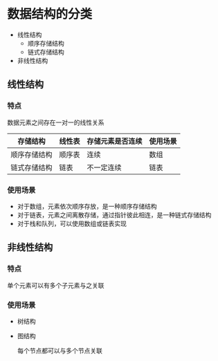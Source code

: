 # 数据结构的分类

- 线性结构
  - 顺序存储结构
  - 链式存储结构
- 非线性结构

## 线性结构

### 特点

数据元素之间存在一对一的线性关系

| 存储结构     | 线性表 | 存储元素是否连续 | 使用场景 |
| ------------ | ------ | ---------------- | -------- |
| 顺序存储结构 | 顺序表 | 连续             | 数组     |
| 链式存储结构 | 链表   | 不一定连续       | 链表     |



### 使用场景

- 对于数组，元素依次顺序存放，是一种顺序存储结构
- 对于链表，元素之间离散存储，通过指针彼此相连，是一种链式存储结构
- 对于栈和队列，可以使用数组或链表实现



## 非线性结构

### 特点

单个元素可以有多个子元素与之关联

### 使用场景

- 树结构

- 图结构

  每个节点都可以与多个节点关联





# 
